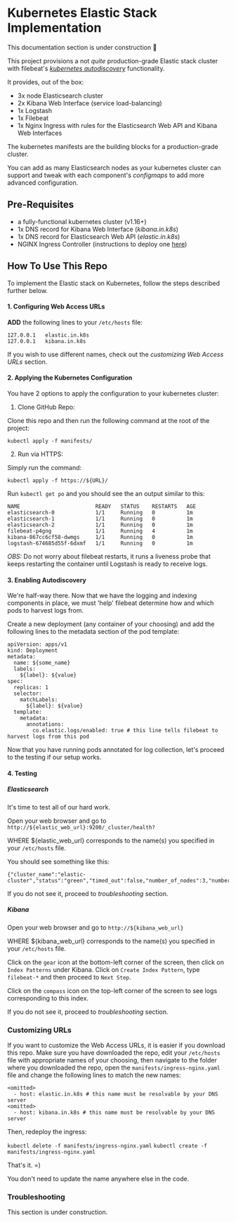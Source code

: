# Kubernetes Elastic Stack Implementation

This documentation section is under construction :hammer:

This project provisions a not _quite_ production-grade Elastic stack cluster with filebeat's [_kubernetes autodiscovery_](https://www.elastic.co/guide/en/beats/filebeat/current/configuration-autodiscover-hints.html) functionality.

It provides, out of the box:

- 3x node Elasticsearch cluster
- 2x Kibana Web Interface (service load-balancing)
- 1x Logstash
- 1x Filebeat
- 1x Nginx Ingress with rules for the Elasticsearch Web API and Kibana Web Interfaces

The kubernetes manifests are the building blocks for a production-grade cluster.    

You can add as many Elasticsearch nodes as your kubernetes cluster can support and tweak with each component's _configmaps_ to add more advanced configuration.

## Pre-Requisites

- a fully-functional kubernetes cluster (v1.16+)
- 1x DNS record for Kibana Web Interface (_kibana.in.k8s_)
- 1x DNS record for Elasticsearch Web API (_elastic.in.k8s_)
- NGINX Ingress Controller (instructions to deploy one [here](https://kubernetes.github.io/ingress-nginx/deploy/))


## How To Use This Repo

To  implement the Elastic stack on Kubernetes, follow the steps described further below.

#### 1. Configuring Web Access URLs

__ADD__ the following lines to your `/etc/hosts` file:
```
127.0.0.1	elastic.in.k8s
127.0.0.1	kibana.in.k8s
```

If you wish to use different names, check out the _customizing Web Access URLs_ section.

#### 2. Applying the Kubernetes Configuration

You have 2 options to apply the configuration to your kubernetes cluster:

1) Clone GitHub Repo:

Clone this repo and then run the following command at the root of the project:

`kubectl apply -f manifests/`

2) Run via HTTPS:

Simply run the command:

`kubectl apply -f https://${URL}/`

Run `kubectl get po` and you should see the an output similar to this:

```
NAME                        READY   STATUS    RESTARTS   AGE
elasticsearch-0             1/1     Running   0          1m
elasticsearch-1             1/1     Running   0          1m
elasticsearch-2             1/1     Running   0          1m
filebeat-p4gng              1/1     Running   4          1m
kibana-867cc6cf58-dwmgs     1/1     Running   0          1m
logstash-674685d55f-6dxmf   1/1     Running   0          1m
```

_OBS:_ Do not worry about filebeat restarts, it runs a liveness probe that keeps restarting the container until Logstash is ready to receive logs.

#### 3. Enabling Autodiscovery

We're half-way there. Now that we have the logging and indexing components in place, we must 'help' filebeat determine how and which pods to harvest logs from.

Create a new deployment (any container of your choosing) and add the following lines to the metadata section of the pod template:
```
apiVersion: apps/v1
kind: Deployment
metadata:
  name: ${some_name}
  labels:
    ${label}: ${value}
spec:
  replicas: 1
  selector:
    matchLabels:
      ${label}: ${value}
  template:
    metadata:
      annotations:
        co.elastic.logs/enabled: true # this line tells filebeat to harvest logs from this pod
```

Now that you have running pods annotated for log collection, let's proceed to the testing if our setup works.

#### 4. Testing

##### Elasticsearch

It's time to test all of our hard work.

Open your web browser and go to `http://${elastic_web_url}:9200/_cluster/health?`

WHERE ${elastic_web_url} corresponds to the name(s) you specified in your `/etc/hosts` file.

You should see something like this:

```
{"cluster_name":"elastic-cluster","status":"green","timed_out":false,"number_of_nodes":3,"number_of_data_nodes":3,"active_primary_shards":4,"active_shards":8,"relocating_shards":0,"initializing_shards":0,"unassigned_shards":0,"delayed_unassigned_shards":0,"number_of_pending_tasks":0,"number_of_in_flight_fetch":0,"task_max_waiting_in_queue_millis":0,"active_shards_percent_as_number":100.0}
```

If you do not see it, proceed to _troubleshooting_ section.

##### Kibana 

Open your web browser and go to `http://${kibana_web_url}`

WHERE ${kibana_web_url} corresponds to the name(s) you specified in your `/etc/hosts` file.

Click on the `gear` icon at the bottom-left corner of the screen, then click on `Index Patterns` under Kibana. Click on `Create Index Pattern`, type `filebeat-*` and then proceed to `Next Step`.

Click on the `compass` icon on the top-left corner of the screen to see logs corresponding to this index. 

If you do not see it, proceed to _troubleshooting_ section.

### Customizing URLs

If you want to customize the Web Access URLs, it is easier if you download this repo. Make sure you have downloaded the repo, edit your `/etc/hosts` file with appropriate names of your choosing, then navigate to the folder where you downloaded the repo, open the `manifests/ingress-nginx.yaml` file and change the following lines to match the new names:

```
<omitted>
  - host: elastic.in.k8s # this name must be resolvable by your DNS server
<omitted>
  - host: kibana.in.k8s # this name must be resolvable by your DNS server
```

Then, redeploy the ingress:

`kubectl delete -f manifests/ingress-nginx.yaml`
`kubectl create -f manifests/ingress-nginx.yaml`

That's it. =) 

You don't need to update the name anywhere else in the code.

### Troubleshooting

This section is under construction.



